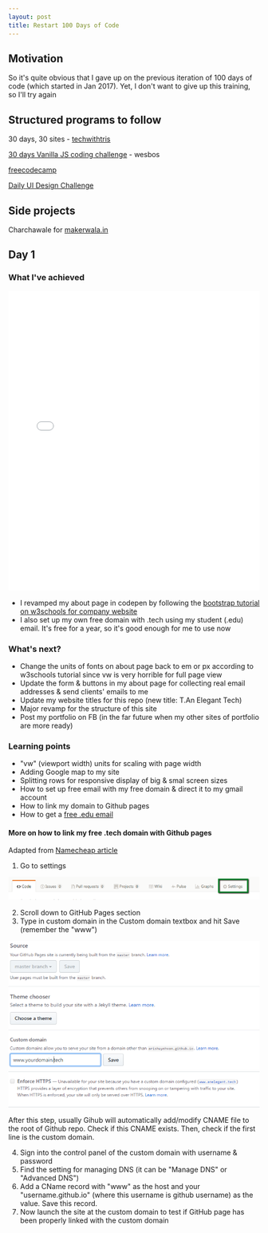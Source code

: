 ```yaml
---
layout: post
title: Restart 100 Days of Code
---
```


## Motivation

So it's quite obvious that I gave up on the previous iteration of 100 days of code (which started in Jan 2017).
Yet, I don't want to give up this training, so I'll try again

## Structured programs to follow

30 days, 30 sites - [techwithtris](http://www.techwithtris.com/)

[30 days Vanilla JS coding challenge](https://javascript30.com/) - wesbos

[freecodecamp](https://www.freecodecamp.com)

[Daily UI Design Challenge](http://www.dailyui.co/)


## Side projects

Charchawale for [makerwala.in](http://makerwala.in/)


## Day 1

### What I've achieved

<iframe height='600' scrolling='no' title='Freelance Portfolio' src='//codepen.io/arishuynhvan/embed/RpBXBz/?height=265&theme-id=0&default-tab=html,result&embed-version=2' frameborder='no' allowtransparency='true' allowfullscreen='true' style='width:100%;'>See the Pen <a href='http://codepen.io/arishuynhvan/pen/RpBXBz/'>Freelance Portfolio</a> by Aris Huynh (<a href='http://codepen.io/arishuynhvan'>@arishuynhvan</a>) on <a href='http://codepen.io'>CodePen</a>.
</iframe>


- I revamped my about page in codepen by following the [bootstrap tutorial on w3schools for company website](https://www.w3schools.com/bootstrap/bootstrap_theme_company.asp)
- I also set up my own free domain with .tech using my student (.edu) email. It's free for a year, so it's good enough for me to use now


### What's next?

- Change the units of fonts on about page back to em or px according to w3schools tutorial since vw is very horrible for full page view
- Update the form & buttons in my about page for collecting real email addresses & send clients' emails to me
- Update my website titles for this repo (new title: T.An Elegant Tech)
- Major revamp for the structure of this site
- Post my portfolio on FB (in the far future when my other sites of portfolio are more ready)

### Learning points

- "vw" (viewport width) units for scaling with page width
- Adding Google map to my site
- Splitting rows for responsive display of big & smal screen sizes
- How to set up free email with my free domain & direct it to my gmail account
- How to link my domain to Github pages
- How to get a [free .edu email](https://www.quora.com/How-can-I-get-an-edu-email-without-being-in-school)

#### More on how to link my free .tech domain with Github pages

Adapted from [Namecheap article](https://www.namecheap.com/support/knowledgebase/article.aspx/9645/2208/how-do-i-link-my-domain-to-github-pages)

1. Go to settings 

![github-repo-setting](../images/posts/github-repo-setting.PNG)

2. Scroll down to GitHub Pages section
3. Type in custom domain in the Custom domain textbox and hit Save (remember the "www")

![github-custom-domain](../images/posts/github-custom-domain.png)

After this step, usually Gihub will automatically add/modify CNAME file to the root of Github repo. Check if this CNAME exists. Then, check if the first line is the custom domain.

4. Sign into the control panel of the custom domain with username & password
5. Find the setting for managing DNS (it can be "Manage DNS" or "Advanced DNS")
6. Add a CName record with "www" as the host and your "username.github.io" (where this username is github username) as the value. Save this record.
7. Now launch the site at the custom domain to test if GitHub page has been properly linked with the custom domain
